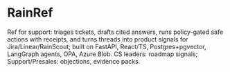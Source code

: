 # RainRef
Ref for support: triages tickets, drafts cited answers, runs policy-gated safe actions with receipts, and turns threads into product signals for Jira/Linear/RainScout; built on FastAPI, React/TS, Postgres+pgvector, LangGraph agents, OPA, Azure Blob. CS leaders: roadmap signals; Support/Presales: objections, evidence packs.
